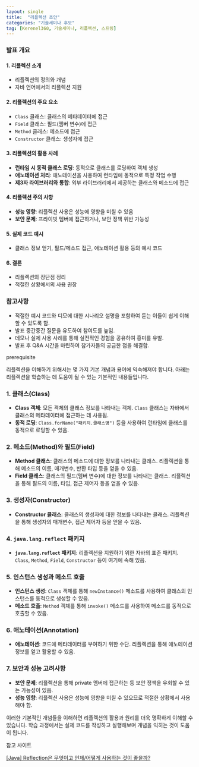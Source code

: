 ```yaml
---
layout: single
title:  "리플렉션 초안"
categories: "기술세미나 후보"
tag: [Kerenel360, 기술세미나, 리플렉션, 스프링]
---
```


### 발표 개요

#### 1. 리플렉션 소개
   - 리플렉션의 정의와 개념
   - 자바 언어에서의 리플렉션 지원
   
#### 2. 리플렉션의 주요 요소
   - `Class` 클래스: 클래스의 메타데이터에 접근
   - `Field` 클래스: 필드(멤버 변수)에 접근
   - `Method` 클래스: 메소드에 접근
   - `Constructor` 클래스: 생성자에 접근

#### 3. 리플렉션의 활용 사례
   - **런타임 시 동적 클래스 로딩**: 동적으로 클래스를 로딩하여 객체 생성
   - **애노테이션 처리**: 애노테이션을 사용하여 런타임에 동적으로 특정 작업 수행
   - **제3자 라이브러리와 통합**: 외부 라이브러리에서 제공하는 클래스와 메소드에 접근

#### 4. 리플렉션 주의 사항
   - **성능 영향**: 리플렉션 사용은 성능에 영향을 미칠 수 있음
   - **보안 문제**: 프라이빗 멤버에 접근하거나, 보안 정책 위반 가능성

#### 5. 실제 코드 예시
   - 클래스 정보 얻기, 필드/메소드 접근, 애노테이션 활용 등의 예시 코드

#### 6. 결론
   - 리플렉션의 장단점 정리
   - 적절한 상황에서의 사용 권장

### 참고사항
- 적절한 예시 코드와 디모에 대한 시나리오 설명을 포함하여 듣는 이들이 쉽게 이해할 수 있도록 함.
- 발표 중간중간 질문을 유도하여 참여도를 높임.
- 데모나 실제 사용 사례를 통해 실전적인 경험을 공유하여 흥미를 유발.
- 발표 후 Q&A 시간을 마련하여 참가자들의 궁금한 점을 해결함.



prerequisite

리플렉션을 이해하기 위해서는 몇 가지 기본 개념과 용어에 익숙해져야 합니다. 아래는 리플렉션을 학습하는 데 도움이 될 수 있는 기본적인 내용들입니다.

### 1. 클래스(Class)
- **Class 객체**: 모든 객체의 클래스 정보를 나타내는 객체. `Class` 클래스는 자바에서 클래스의 메타데이터에 접근하는 데 사용됨.
- **동적 로딩**: `Class.forName("패키지.클래스명")` 등을 사용하여 런타임에 클래스를 동적으로 로딩할 수 있음.

### 2. 메소드(Method)와 필드(Field)
- **Method 클래스**: 클래스의 메소드에 대한 정보를 나타내는 클래스. 리플렉션을 통해 메소드의 이름, 매개변수, 반환 타입 등을 얻을 수 있음.
- **Field 클래스**: 클래스의 필드(멤버 변수)에 대한 정보를 나타내는 클래스. 리플렉션을 통해 필드의 이름, 타입, 접근 제어자 등을 얻을 수 있음.

### 3. 생성자(Constructor)
- **Constructor 클래스**: 클래스의 생성자에 대한 정보를 나타내는 클래스. 리플렉션을 통해 생성자의 매개변수, 접근 제어자 등을 얻을 수 있음.

### 4. `java.lang.reflect` 패키지
- **`java.lang.reflect` 패키지**: 리플렉션을 지원하기 위한 자바의 표준 패키지. `Class`, `Method`, `Field`, `Constructor` 등이 여기에 속해 있음.

### 5. 인스턴스 생성과 메소드 호출
- **인스턴스 생성**: `Class` 객체를 통해 `newInstance()` 메소드를 사용하여 클래스의 인스턴스를 동적으로 생성할 수 있음.
- **메소드 호출**: `Method` 객체를 통해 `invoke()` 메소드를 사용하여 메소드를 동적으로 호출할 수 있음.

### 6. 애노테이션(Annotation)
- **애노테이션**: 코드에 메타데이터를 부여하기 위한 수단. 리플렉션을 통해 애노테이션 정보를 얻고 활용할 수 있음.

### 7. 보안과 성능 고려사항
- **보안 문제**: 리플렉션을 통해 private 멤버에 접근하는 등 보안 정책을 우회할 수 있는 가능성이 있음.
- **성능 영향**: 리플렉션 사용은 성능에 영향을 미칠 수 있으므로 적절한 상황에서 사용해야 함.

이러한 기본적인 개념들을 이해하면 리플렉션의 활용과 원리를 더욱 명확하게 이해할 수 있습니다. 학습 과정에서는 실제 코드를 작성하고 실행해보며 개념을 익히는 것이 도움이 됩니다.


참고 사이트

[[Java] Reflection은 무엇이고 언제/어떻게 사용하는 것이 좋을까?](https://velog.io/@alsgus92/Java-Reflection%EC%9D%80-%EB%AC%B4%EC%97%87%EC%9D%B4%EA%B3%A0-%EC%96%B8%EC%A0%9C%EC%96%B4%EB%96%BB%EA%B2%8C-%EC%82%AC%EC%9A%A9%ED%95%98%EB%8A%94-%EA%B2%83%EC%9D%B4-%EC%A2%8B%EC%9D%84%EA%B9%8C)